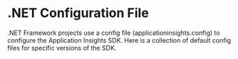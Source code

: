# .NET Configuration File

.NET Framework projects use a config file (applicationinsights.config) to configure the Application Insights SDK.
Here is a collection of default config files for specific versions of the SDK.